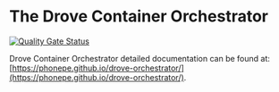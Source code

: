 # The Drove Container Orchestrator

[![Quality Gate Status](https://sonarcloud.io/api/project_badges/measure?project=PhonePe_drove&metric=alert_status)](https://sonarcloud.io/summary/new_code?id=PhonePe_drove)

Drove Container Orchestrator detailed documentation can be found at: [https://phonepe.github.io/drove-orchestrator/](https://phonepe.github.io/drove-orchestrator/).
